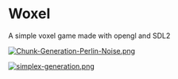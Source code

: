 # Woxel
A simple voxel game made with opengl and SDL2

[![Chunk-Generation-Perlin-Noise.png](https://i.postimg.cc/tJNYQ2TB/Chunk-Generation-Perlin-Noise.png)](https://postimg.cc/zH3JTwTh)

[![simplex-generation.png](https://i.postimg.cc/ZRQkRV7Z/simplex-generation.png)](https://postimg.cc/qh2DDXHZ)